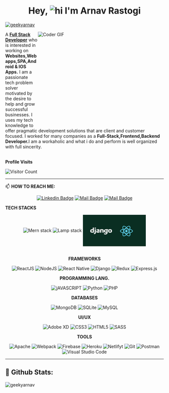 <!-- Start -->
<div style="text-align:center">
    <h1 align="center">Hey,
       <img src="https://user-images.githubusercontent.com/1303154/88677602-1635ba80-d120-11ea-84d8-d263ba5fc3c0.gif" width="28px" alt="hi">
        I'm Arnav Rastogi</h1>
</div>

<p align="left"> <a href="https://github.com/ryo-ma/github-profile-trophy">
<img src="https://github-profile-trophy.vercel.app/?username=geekyarnav" alt="geekyarnav"/></a></p>


<img align="right"  src="https://media.giphy.com/media/SWoSkN6DxTszqIKEqv/giphy.gif" alt="Coder GIF" height="300" width="400">

<div style="text-align:left">
    A <strong><a href="https://geeky-arnav.netlify.app/">Full Stack Developer</a></strong> who is interested in working on <strong>Websites,Web apps,SPA,Android & IOS Apps.</strong>
    I am a passionate tech problem solver motivated by the desire to help and grow successful businesses. I uses my tech knowledge to offer pragmatic development solutions that are client and customer focused. I worked for many companies as a <strong>Full-Stack,Frontend,Backend Developer.</strong>I am a workaholic and what i do and perform is well organized with full sincerity. 
</div>
</br>

**Profile Visits** 

<!-- ![visitors](https://visitor-badge.glitch.me/badge?page_id=geekyarnav.geekyarnav) -->
![Visitor Count](https://profile-counter.glitch.me/geekyarnav/count.svg)

---

    
 📫 **HOW TO REACH ME:**
<div style="text-align:center">

[![Linkedin Badge](https://img.shields.io/badge/-geekyarnav-0077b5?style=flat&labelColor=0e76a8&logo=linkedin&logoColor=white)](https://www.linkedin.com/in/arnavrastogi/)  	    [![Mail Badge](https://img.shields.io/badge/-geekyarnav-e84393?style=flat&labelColor=e84393&logo=instagram&logoColor=white)](https://www.instagram.com/geeky_arnav/) [![Mail Badge](https://img.shields.io/badge/-geekyarnav-c0392b?style=flat&labelColor=c0392b&logo=gmail&logoColor=white)](mailto:arastogi721@gmail.com)
  </div>
  

 **TECH STACKS**
 
<div style="text-align:center">
    <!-- <img src="http://erginous.co.in/images/internship/mern-stack-training.jpg" alt="Mern stack" width="250" height="100" align='left'> -->
    <img src="http://erginous.co.in/images/internship/mern-stack-training.jpg" alt="Mern stack" width="250" height="100" align='center'>
    <img src="https://miro.medium.com/max/1000/1*AEDJAyoOruXO7cckyvO_Gw.png" alt="Lamp stack" width="250" height="100" align='center'>
    <img src="./djangoreact.png" alt="djangoreact stack" width="200" height="100" align='center'>
</div>
</br>


<p align="center">
    <span><b>FRAMEWORKS</b></span>
   <div align="center">
     <img alt="ReactJS" src="https://img.shields.io/badge/React-20232A?style=for-the-badge&logo=react&logoColor=61DAFB"/>
     <img alt="NodeJS" src="https://img.shields.io/badge/node.js-%2343853D.svg?&style=for-the-badge&logo=node.js&logoColor=white"/>
     <img alt="React Native" src="https://img.shields.io/badge/react_native-%2320232a.svg?&style=for-the-badge&logo=react&logoColor=%2361DAFB"/>
     <img alt="Django" src="https://img.shields.io/badge/django-%23092E20.svg?&style=for-the-badge&logo=django&logoColor=white"/>
     <img alt="Redux" src="https://img.shields.io/badge/redux-%23593d88.svg?&style=for-the-badge&logo=redux&logoColor=white"/>
     <img alt="Express.js" src="https://img.shields.io/badge/express.js-%23404d59.svg?&style=for-the-badge"/>
    </div>
</p>

<p align="center">
    <span><b>PROGRAMMING LANG.</b></span>
  <div align="center">  
    <img alt="jAVASCRIPT" src="https://img.shields.io/badge/-Javascript-F0DB4F?style=for-the-badge&labelColor=black&logo=javascript&logoColor=F0DB4F"/>
    <img alt="Python" src="https://img.shields.io/badge/python-%2314354C.svg?&style=for-the-badge&logo=python&logoColor=yellow"/>
    <img alt="PHP" src="https://img.shields.io/badge/php-%23777BB4.svg?&style=for-the-badge&logo=php&logoColor=white"/>
  </div>
  </p>
     

<p align="center">
    <span><b>DATABASES</b></span>
  <div align="center">  
    <img alt="MongoDB" src ="https://img.shields.io/badge/MongoDB-%234ea94b.svg?&style=for-the-badge&logo=mongodb&logoColor=white"/>
    <img alt="SQLite" src ="https://img.shields.io/badge/sqlite-%2307405e.svg?&style=for-the-badge&logo=sqlite&logoColor=white"/>
    <img alt="MySQL" src="https://img.shields.io/badge/mysql-%2300f.svg?&style=for-the-badge&logo=mysql&logoColor=white"/>
   </div>
   </P>
    
<p align="center">
    <span><b>UI/UX</b></span>
  <div align="center">  
    <img alt="Adobe XD" src="https://img.shields.io/badge/adobexd-%23FF26BE.svg?&style=for-the-badge&logo=adobexd&logoColor=white"/>
    <img alt="CSS3" src="https://img.shields.io/badge/css3-%231572B6.svg?&style=for-the-badge&logo=css3&logoColor=white"/>
    <img alt="HTML5" src="https://img.shields.io/badge/html5-%23E34F26.svg?&style=for-the-badge&logo=html5&logoColor=white"/>
    <img alt="SASS" src="https://img.shields.io/badge/SASS-hotpink.svg?&style=for-the-badge&logo=SASS&logoColor=white"/>
    

  </div>
  </p>     

<p align="center">
   <span><b>TOOLS</b></span>
  <div align="center">
    <img alt="Apache" src="https://img.shields.io/badge/apache-%23D42029.svg?&style=for-the-badge&logo=apache&logoColor=white"/>
    <img alt="Webpack" src="https://img.shields.io/badge/webpack-%238DD6F9.svg?&style=for-the-badge&logo=webpack&logoColor=black" />
    <img alt="Firebase" src="https://img.shields.io/badge/firebase-%23039BE5.svg?&style=for-the-badge&logo=firebase"/>
    <img alt="Heroku" src="https://img.shields.io/badge/heroku-%23430098.svg?&style=for-the-badge&logo=heroku&logoColor=white"/>
    <img alt="Netlifyt" src="https://img.shields.io/badge/Netlify-00C7B7?style=for-the-badge&logo=netlify&logoColor=white"/>
    <img alt="Git" src="https://img.shields.io/badge/git-%23F05033.svg?&style=for-the-badge&logo=git&logoColor=white"/>
    <img alt="Postman" src="https://img.shields.io/badge/Postman-FF6C37?style=for-the-badge&logo=postman&logoColor=red" >
    <img alt="Visual Studio Code" src="https://img.shields.io/badge/VisualStudioCode-0078d7.svg?&style=for-the-badge&logo=visual-studio-code&logoColor=white"/>

  </div>
  </p>
  
---
🔭 **Github Stats:**
  ---
<p><img align="center" src="https://github-readme-stats.vercel.app/api?username=geekyarnav&show_icons=true&locale=en" alt="geekyarnav" />
</p>

